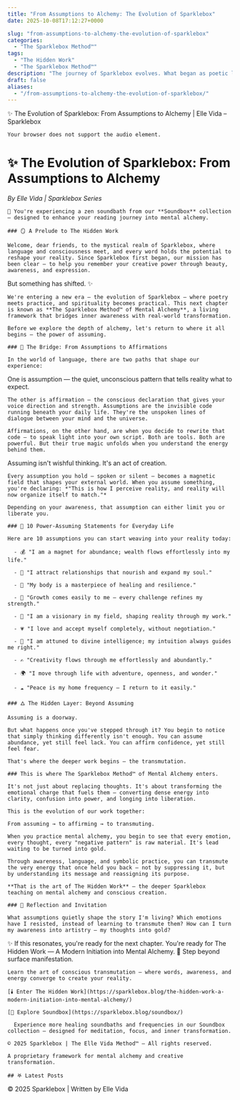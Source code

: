 ```yaml
---
title: "From Assumptions to Alchemy: The Evolution of Sparklebox"
date: 2025-10-08T17:12:27+0000

slug: "from-assumptions-to-alchemy-the-evolution-of-sparklebox"
categories:
  - "The Sparklebox Method™"
tags:
  - "The Hidden Work"
  - "The Sparklebox Method™"
description: "The journey of Sparklebox evolves. What began as poetic language and self-affirmation now transforms into something deeper — The Sparklebox Method™ of Mental Alchemy. Discover how awareness, intention, and language transmute ordinary thought into gold. Step beyond assumptions and into the art of conscious creation — where every word becomes a spell and every realization, a new beginning."
draft: false
aliases:
  - "/from-assumptions-to-alchemy-the-evolution-of-sparklebox/"
---
```

✨ The Evolution of Sparklebox: From Assumptions to Alchemy | Elle Vida – Sparklebox

    Your browser does not support the audio element.

  # ✨ The Evolution of Sparklebox: From Assumptions to Alchemy

  *By Elle Vida | Sparklebox Series*

    🎵 You're experiencing a zen soundbath from our **Soundbox** collection — designed to enhance your reading journey into mental alchemy.

    ### 🪞 A Prelude to The Hidden Work

    Welcome, dear friends, to the mystical realm of Sparklebox, where language and consciousness meet, and every word holds the potential to reshape your reality. Since Sparklebox first began, our mission has been clear — to help you remember your creative power through beauty, awareness, and expression.

  But something has shifted. ✨

    We're entering a new era — the evolution of Sparklebox — where poetry meets practice, and spirituality becomes practical. This next chapter is known as **The Sparklebox Method™ of Mental Alchemy**, a living framework that bridges inner awareness with real-world transformation.

    Before we explore the depth of alchemy, let's return to where it all begins — the power of assuming.

    ### 🌙 The Bridge: From Assumptions to Affirmations

    In the world of language, there are two paths that shape our experience:

  One is assumption — the quiet, unconscious pattern that tells reality what to expect.

    The other is affirmation — the conscious declaration that gives your voice direction and strength. Assumptions are the invisible code running beneath your daily life. They're the unspoken lines of dialogue between your mind and the universe.

    Affirmations, on the other hand, are when you decide to rewrite that code — to speak light into your own script. Both are tools. Both are powerful. But their true magic unfolds when you understand the energy behind them.

  Assuming isn't wishful thinking. It's an act of creation.

    Every assumption you hold — spoken or silent — becomes a magnetic field that shapes your external world. When you assume something, you're declaring: *"This is how I perceive reality, and reality will now organize itself to match."*

    Depending on your awareness, that assumption can either limit you or liberate you.

    ### 💎 10 Power-Assuming Statements for Everyday Life

    Here are 10 assumptions you can start weaving into your reality today:

      - 💰 "I am a magnet for abundance; wealth flows effortlessly into my life."

      - 💞 "I attract relationships that nourish and expand my soul."

      - 🌿 "My body is a masterpiece of healing and resilience."

      - 🌻 "Growth comes easily to me — every challenge refines my strength."

      - 🌟 "I am a visionary in my field, shaping reality through my work."

      - 💗 "I love and accept myself completely, without negotiation."

      - 🔮 "I am attuned to divine intelligence; my intuition always guides me right."

      - ✍️ "Creativity flows through me effortlessly and abundantly."

      - 🌍 "I move through life with adventure, openness, and wonder."

      - ☁️ "Peace is my home frequency — I return to it easily."

    ### 🜂 The Hidden Layer: Beyond Assuming

    Assuming is a doorway.

    But what happens once you've stepped through it? You begin to notice that simply thinking differently isn't enough. You can assume abundance, yet still feel lack. You can affirm confidence, yet still feel fear.

    That's where the deeper work begins — the transmutation.

    ### This is where The Sparklebox Method™ of Mental Alchemy enters.

    It's not just about replacing thoughts. It's about transforming the emotional charge that fuels them — converting dense energy into clarity, confusion into power, and longing into liberation.

    This is the evolution of our work together:

    From assuming → to affirming → to transmuting.

    When you practice mental alchemy, you begin to see that every emotion, every thought, every "negative pattern" is raw material. It's lead waiting to be turned into gold.

    Through awareness, language, and symbolic practice, you can transmute the very energy that once held you back — not by suppressing it, but by understanding its message and reassigning its purpose.

    **That is the art of The Hidden Work** — the deeper Sparklebox teaching on mental alchemy and conscious creation.

    ### 💫 Reflection and Invitation

    What assumptions quietly shape the story I'm living? Which emotions have I resisted, instead of learning to transmute them? How can I turn my awareness into artistry — my thoughts into gold?

  ✨ If this resonates, you're ready for the next chapter.
  You're ready for The Hidden Work — A Modern Initiation into Mental Alchemy.
  🌙 Step beyond surface manifestation.

    Learn the art of conscious transmutation — where words, awareness, and energy converge to create your reality.

    [🕯️ Enter The Hidden Work](https://sparklebox.blog/the-hidden-work-a-modern-initiation-into-mental-alchemy/)

    [🎵 Explore Soundbox](https://sparklebox.blog/soundbox/)

      Experience more healing soundbaths and frequencies in our Soundbox collection — designed for meditation, focus, and inner transformation.

    © 2025 Sparklebox | The Elle Vida Method™ — All rights reserved.

    A proprietary framework for mental alchemy and creative transformation.

    ## 𖤐 Latest Posts

  © 2025 Sparklebox | Written by Elle Vida